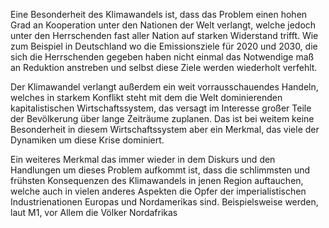 Eine Besonderheit des Klimawandels ist, dass das Problem einen hohen Grad an Kooperation unter den Nationen der Welt verlangt, welche jedoch unter den Herrschenden fast aller Nation auf starken Widerstand trifft. Wie zum Beispiel in Deutschland wo die Emissionsziele für 2020 und 2030, die sich die Herrschenden gegeben haben nicht einmal das Notwendige maß an Reduktion anstreben und selbst diese Ziele werden wiederholt verfehlt.

Der Klimawandel verlangt außerdem ein weit vorrausschauendes Handeln, welches in starkem Konflikt steht mit dem die Welt dominierenden kapitalistischen Wirtschaftssystem, das versagt im Interesse großer Teile der Bevölkerung über lange Zeiträume zuplanen. Das ist bei weitem keine Besonderheit in diesem Wirtschaftssystem aber ein Merkmal, das viele der Dynamiken um diese Krise dominiert.

Ein weiteres Merkmal das immer wieder in dem Diskurs und den Handlungen um dieses Problem aufkommt ist, dass die schlimmsten und frühsten Konsequenzen des Klimawandels in jenen Region auftauchen, welche auch in vielen anderes Aspekten die Opfer der imperialistischen Industrienationen Europas und Nordamerikas  sind. Beispielsweise werden, laut M1, vor Allem die Völker Nordafrikas  
